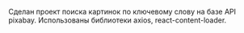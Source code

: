 Сделан проект поиска картинок по ключевому слову на базе API pixabay. Использованы библиотеки axios, react-content-loader.
